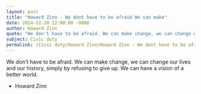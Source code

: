 ```yaml
---
layout: post
title: "Howard Zinn - We dont have to be afraid We can make"
date: 2024-12-28 12:00:00 -0000
author: Howard Zinn
quote: "We don't have to be afraid. We can make change, we can change our lives and our history, simply by refusing to give up. We can have a vision of a better world."
subject: Civic duty
permalink: /Civic duty/Howard Zinn/Howard Zinn - We dont have to be afraid We can make
---
```


We don't have to be afraid. We can make change, we can change our lives and our history, simply by refusing to give up. We can have a vision of a better world.

- Howard Zinn
